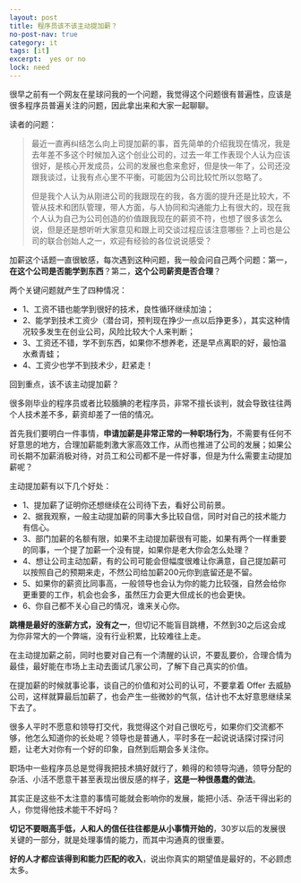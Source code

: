 ```yaml
---
layout: post
title: 程序员该不该主动提加薪？
no-post-nav: true
category: it
tags: [it]
excerpt:  yes or no 
lock: need
---
```


很早之前有一个网友在星球问我的一个问题，我觉得这个问题很有普遍性，应该是很多程序员普遍关注的问题，因此拿出来和大家一起聊聊。

读者的问题：

> 最近一直再纠结怎么向上司提加薪的事，首先简单的介绍我现在情况，我是去年差不多这个时候加入这个创业公司的，过去一年工作表现个人认为应该很好，是核心开发成员，公司的发展也愈来愈好，但是快一年了，公司还没跟我谈过，让我有点心里不平衡，可能因为公司比较忙所以忽略了。
> 
> 但是我个人认为从刚进公司的我跟现在的我，各方面的提升还是比较大，不管从技术和团队管理，带人方面，与人协同和沟通能力上有很大的，现在我个人认为自己为公司创造的价值跟我现在的薪资不符，也想了很多该怎么说，但是还是想听听大家意见和跟上司交谈过程应该注意哪些？上司也是公司的联合创始人之一，欢迎有经验的各位说说感受？

加薪这个话题一直很敏感，每次遇到这种问题，我一般会问自己两个问题：第一，**在这个公司是否能学到东西**？第二，**这个公司薪资是否合理**？

两个关键问题就产生了四种情况：

- 1、工资不错也能学到很好的技术，良性循环继续加油；
- 2、能学到技术工资少（潜台词，预判现在挣少一点以后挣更多），其实这种情况较多发生在创业公司，风险比较大个人来判断；
- 3、工资还不错，学不到东西，如果你不想养老，还是早点离职的好，最怕温水煮青蛙；
- 4、工资少也学不到技术少，赶紧走！

回到重点，该不该主动提加薪？

很多刚毕业的程序员或者比较腼腆的老程序员，非常不擅长谈判，就会导致往往两个人技术差不多，薪资却差了一倍的情况。

首先我们要明白一件事情，**申请加薪是非常正常的一种职场行为**，不需要有任何不好意思的地方，合理加薪能刺激大家高效工作，从而也推进了公司的发展；如果公司长期不加薪消极对待，对员工和公司都不是一件好事，但是为什么需要主动提加薪呢？

主动提加薪有以下几个好处：

- 1、提加薪了证明你还想继续在公司待下去，看好公司前景。
- 2、据我观察，一般主动提加薪的同事大多比较自信，同时对自己的技术能力有信心。
- 3、部门加薪的名额有限，如果不主动提加薪很有可能，如果有两个一样重要的同事，一个提了加薪一个没有提，如果你是老大你会怎么处理？
- 4、想让公司主动加薪，有的公司可能会但幅度很难让你满意，自己提加薪可以按照自己的预期来走，不然公司给加薪200元你到底留还是不留。
- 5、如果你的薪资比同事高，一般领导也会认为你的能力比较强，自然会给你更重要的工作，机会也会多，虽然压力会更大但成长的也会更快。
- 6、你自己都不关心自己的情况，谁来关心你。

**跳槽是最好的涨薪方式，没有之一**，但切记不能盲目跳槽，不然到30之后这会成为你非常大的一个弊端，没有行业积累，比较难往上走。

在主动提加薪之前，同时也要对自己有一个清醒的认识，不要乱要价，合理合情为最佳，最好能在市场上主动去面试几家公司，了解下自己真实的价值。

在提加薪的时候就事论事，谈自己的价值和对公司的认可，不要拿着 Offer 去威胁公司，这样就算最后加薪了，也会产生一些微妙的气氛，估计也不太好意思继续呆下去了。

很多人平时不愿意和领导打交代，我觉得这个对自己很吃亏，如果你们交流都不够，他怎么知道你的长处呢？领导也是普通人，平时多在一起说说话探讨探讨问题，让老大对你有一个好的印象，自然到后期会多关注你。

职场中一些程序员总是觉得我把技术搞好就行了，赖得的和领导沟通，领导分配的杂活、小活不愿意干甚至表现出很反感的样子，**这是一种很愚蠢的做法**。

其实正是这些不太注意的事情可能就会影响你的发展，能把小活、杂活干得出彩的人，你觉得他技术能干不好吗？

**切记不要眼高手低，人和人的信任往往都是从小事情开始的**，30岁以后的发展很关键的一部分，就是处理事情的能力，而其中沟通真的很重要。

**好的人才都应该得到和能力匹配的收入**，说出你真实的期望值是最好的，不必顾虑太多。